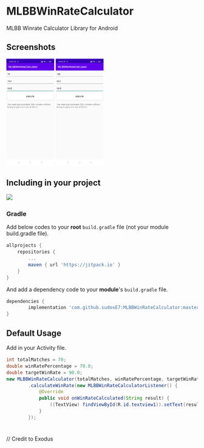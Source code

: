 # MLBBWinRateCalculator
MLBB Winrate Calculator Library for Android

## Screenshots
<p align="left">
<img src="/images/Screenshot_2023-10-31-07-01-34-88.jpg" width=25%/>
<img src="/images/Screenshot_2023-10-31-07-02-21-09_963a3a89f8f57c187f7ab51f689e160d.jpg" width=25%/>
</p>

## Including in your project
[![](https://jitpack.io/v/sudoxE7/MLBBWinRateCalculator.svg)](https://jitpack.io/#sudoxE7/MLBBWinRateCalculator)

### Gradle
Add below codes to your **root** `build.gradle` file (not your module build.gradle file).
```gradle
allprojects {
    repositories {
        ...
        maven { url 'https://jitpack.io' }
    }
}
```
And add a dependency code to your **module**'s `build.gradle` file.
```gradle
dependencies {
        implementation 'com.github.sudoxE7:MLBBWinRateCalculator:master-SNAPSHOT'
}
```

## Default Usage
Add in your Activity file.
```java
int totalMatches = 70;
double winRatePercentage = 70.0;
double targetWinRate = 90.0;
new MLBBWinRateCalculator(totalMatches, winRatePercentage, targetWinRate)
        .calculateWinRate(new MLBBWinRateCalculatorListener() {
            @Override
            public void onWinRateCalculated(String result) {
                ((TextView) findViewById(R.id.textview1)).setText(result);
            }
        });
```

#
// Credit to Exodus
